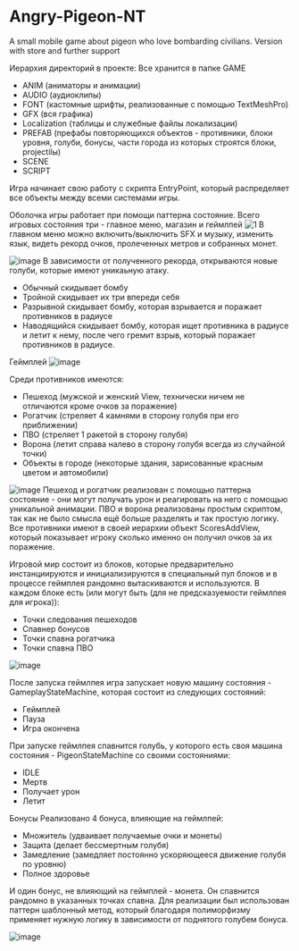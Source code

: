 # Angry-Pigeon-NT
A small mobile game about pigeon who love bombarding civilians. Version with store and further support

Иерархия директорий в проекте:
Все хранится в папке GAME
- ANIM (аниматоры и анимации)
- AUDIO (аудиоклипы)
- FONT (кастомные шрифты, реализованные с помощью TextMeshPro)
- GFX (вся графика)
- Localization (таблицы и служебные файлы локализации)
- PREFAB (префабы повторяющихся объектов - противники, блоки уровня, голуби, бонусы, части города из которых строятся блоки, projectilы)
- SCENE
- SCRIPT

Игра начинает свою работу с скрипта EntryPoint, который распределяет все объекты между всеми системами игры.

Оболочка игры работает при помощи паттерна состояние. Всего игровых состояния три - главное меню, магазин и геймлпей
![1](https://github.com/user-attachments/assets/5f5d2bc3-daea-44c9-b9db-85cdbadc3cf2)
В главном меню можно включить/выключить SFX и музыку, изменить язык, видеть рекорд очков, пролеченных метров и собранных монет.

![image](https://github.com/user-attachments/assets/324045e4-0707-47c1-abde-80dc6a84f9e0)
В зависимости от полученного рекорда, открываются новые голуби, которые имеют уникаьную атаку.

- Обычный скидывает бомбу
- Тройной скидывает их три впереди себя
- Разрывной скидывает бомбу, которая взрывается и поражает противников в радиусе
- Наводящийся скидывает бомбу, которая ищет противника в радиусе и летит к нему, после чего гремит взрыв, который поражает противников в радиусе.

Геймплей
![image](https://github.com/user-attachments/assets/79337cb4-9bc1-479e-853e-c7ee49a2594c)

Среди противников имеются:
- Пешеход (мужской и женский View, технически ничем не отличаются кроме очков за поражение)
- Рогатчик (стреляет 4 камнями в сторону голубя при его приближении)
- ПВО (стреляет 1 ракетой в сторону голубя)
- Ворона (летит справа налево в сторону голубя всегда из случайной точки)
- Объекты в городе (некоторые здания, зарисованные красным цветом и автомобили)

![image](https://github.com/user-attachments/assets/7dbb743a-c40d-4efb-a093-f6fa40f4c2ea)
Пешеход и рогатчик реализован с помощью паттерна состояние - они могут получать урон и реагировать на него с помощью уникальной анимации.
ПВО и ворона реализованы простым скриптом, так как не было смысла ещё больше разделять и так простую логику.
Все противники имеют в своей иерархии объект ScoresAddView, который показывает игроку сколько именно он получил очков за их поражение.

Игровой мир состоит из блоков, которые предварительно инстанциируются и инициализируются в специальный пул блоков и в процессе геймплея
рандомно вытаскиваются и используются.
В каждом блоке есть (или могут быть (для не предсказуемости геймлпея для игрока)):
- Точки следования пешеходов
- Спавнер бонусов
- Точки спавна рогатчика
- Точки спавна ПВО

![image](https://github.com/user-attachments/assets/b76c4d48-b6a0-4957-a84e-e72fec73485d)

После запуска геймлпея игра запускает новую машину состояния - GameplayStateMachine, которая состоит из следующих состояний:
- Геймплей
- Пауза
- Игра окончена

При запуске геймлпея спавнится голубь, у которого есть своя машина состояния - PigeonStateMachine со своими состояниями:
- IDLE
- Мертв
- Получает урон
- Летит

Бонусы
Реализовано 4 бонуса, влияющие на геймлпей:
- Множитель (удваивает получаемые очки и монеты)
- Защита (делает бессмертным голубя)
- Замедление (замедляет постоянно ускоряющееся движение голубя по уровню)
- Полное здоровье

И один бонус, не влияющий на геймплей - монета. Он спавнится рандомно в указанных точках спавна.
Для реализации был использован паттерн шаблонный метод, который благодаря полиморфизму применяет нужную логику в зависимости
от поднятого голубем бонуса.

![image](https://github.com/user-attachments/assets/ecab954b-cd32-4330-95ee-84a6a0bcf1bf)






